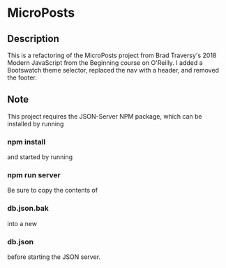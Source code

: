 # MicroPosts

## Description

This is a refactoring of the MicroPosts project from Brad Traversy's 2018 Modern JavaScript from the Beginning course on O'Reilly. I added a Bootswatch theme selector, replaced the nav with a header, and removed the footer.

## Note

This project requires the JSON-Server NPM package, which can be installed by running

### npm install

and started by running

### npm run server

Be sure to copy the contents of

### db.json.bak

into a new

### db.json

before starting the JSON server.
